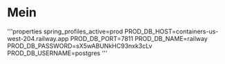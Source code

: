 # Mein
'''properties
spring_profiles_active=prod
PROD_DB_HOST=containers-us-west-204.railway.app
PROD_DB_PORT=7811
PROD_DB_NAME=railway
PROD_DB_PASSWORD=sX5wABUNkHC93nxk3cLv
PROD_DB_USERNAME=postgres
'''
